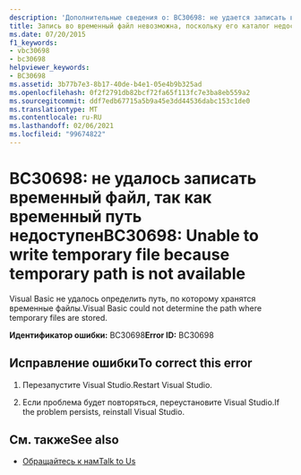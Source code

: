 ```yaml
---
description: 'Дополнительные сведения о: BC30698: не удается записать временный файл, так как временный путь недоступен'
title: Запись во временный файл невозможна, поскольку его каталог недоступен
ms.date: 07/20/2015
f1_keywords:
- vbc30698
- bc30698
helpviewer_keywords:
- BC30698
ms.assetid: 3b77b7e3-8b17-40de-b4e1-05e4b9b325ad
ms.openlocfilehash: 0f2f2791db82bcf72fa65f113fc7e3ba8eb559a2
ms.sourcegitcommit: ddf7edb67715a5b9a45e3dd44536dabc153c1de0
ms.translationtype: MT
ms.contentlocale: ru-RU
ms.lasthandoff: 02/06/2021
ms.locfileid: "99674822"
---
```

# <a name="bc30698-unable-to-write-temporary-file-because-temporary-path-is-not-available"></a><span data-ttu-id="045c0-103">BC30698: не удалось записать временный файл, так как временный путь недоступен</span><span class="sxs-lookup"><span data-stu-id="045c0-103">BC30698: Unable to write temporary file because temporary path is not available</span></span>

<span data-ttu-id="045c0-104">Visual Basic не удалось определить путь, по которому хранятся временные файлы.</span><span class="sxs-lookup"><span data-stu-id="045c0-104">Visual Basic could not determine the path where temporary files are stored.</span></span>

 <span data-ttu-id="045c0-105">**Идентификатор ошибки:** BC30698</span><span class="sxs-lookup"><span data-stu-id="045c0-105">**Error ID:** BC30698</span></span>

## <a name="to-correct-this-error"></a><span data-ttu-id="045c0-106">Исправление ошибки</span><span class="sxs-lookup"><span data-stu-id="045c0-106">To correct this error</span></span>

1. <span data-ttu-id="045c0-107">Перезапустите Visual Studio.</span><span class="sxs-lookup"><span data-stu-id="045c0-107">Restart Visual Studio.</span></span>

2. <span data-ttu-id="045c0-108">Если проблема будет повторяться, переустановите Visual Studio.</span><span class="sxs-lookup"><span data-stu-id="045c0-108">If the problem persists, reinstall Visual Studio.</span></span>

## <a name="see-also"></a><span data-ttu-id="045c0-109">См. также</span><span class="sxs-lookup"><span data-stu-id="045c0-109">See also</span></span>

- [<span data-ttu-id="045c0-110">Обращайтесь к нам</span><span class="sxs-lookup"><span data-stu-id="045c0-110">Talk to Us</span></span>](/visualstudio/ide/feedback-options)
